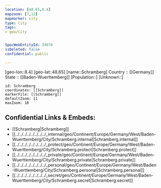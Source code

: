 ```yaml
---
location: [48.65,8.4] 
mapzoom: [7,12] 
mapmarker: city 
type: City
tags:
- geo/City


SpocWebEntityId: 34070
isDeleted: false
confidential: public

---
```

[geo-lon::8.4] 
[geo-lat::48.65] 
[name::Schramberg] 
Country :: [[Germany]]  
State :: [[Baden-Wuerttemberg]] 
[Population::] 
[Unknown::] 


```leaflet
id: Schramberg
coordinates: [[Schramberg]] 
markerFile: [[Schramberg]] 
defaultZoom: 11 
maxZoom: 18
```


## Confidential Links & Embeds: 
- [[Schramberg|Schramberg]]  
- [[../../../../../../../../_internal/geo/Continent/Europe/Germany/West/Baden-Wuerttemberg/City/Schramberg.internal|Schramberg.internal]] 
- [[../../../../../../../../_protect/geo/Continent/Europe/Germany/West/Baden-Wuerttemberg/City/Schramberg.protect|Schramberg.protect]] 
- [[../../../../../../../../_private/geo/Continent/Europe/Germany/West/Baden-Wuerttemberg/City/Schramberg.private|Schramberg.private]] 
- [[../../../../../../../../_personal/geo/Continent/Europe/Germany/West/Baden-Wuerttemberg/City/Schramberg.personal|Schramberg.personal]] 
- [[../../../../../../../../_secret/geo/Continent/Europe/Germany/West/Baden-Wuerttemberg/City/Schramberg.secret|Schramberg.secret]] 
